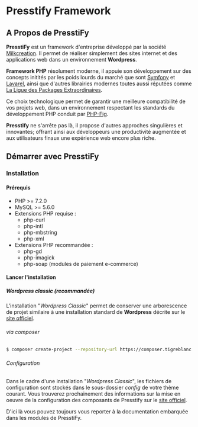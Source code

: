 # Presstify Framework

## A Propos de PresstiFy

**PresstiFy** est un framework d'entreprise développé par la société [Milkcreation](https://milkcreation.fr/). 
Il permet de réaliser simplement des sites internet et des applications web dans un environnement **Wordpress**.

**Framework PHP** résolument moderne, il appuie son développement sur des concepts initités par les poids lourds du 
marché que sont [Symfony](https://symfony.com/) et [Lavarel](https://laravel.com/), ainsi que d'autres librairies 
modernes toutes aussi réputées comme [La Ligue des Packages Extraordinaires](https://thephpleague.com/).

Ce choix technologique permet de garantir une meilleure compatibilité de vos projets web, dans un environnement 
respectant les standards du développement PHP conduit par [PHP-Fig](https://www.php-fig.org/psr/).
 
**Presstify** ne s'arrête pas là, il propose d'autres approches singulières et innovantes; offrant ainsi aux 
développeurs une productivité augmentée et aux utilisateurs finaux une expérience web encore plus riche.

## Démarrer avec PresstiFy

### Installation

#### Prérequis

* PHP >= 7.2.0
* MySQL >= 5.6.0
* Extensions PHP requise :
    * php-curl
    * php-intl
    * php-mbstring
    * php-xml
* Extensions PHP recommandée :
    * php-gd
    * php-imagick
    * php-soap (modules de paiement e-commerce)

#### Lancer l'installation

##### Wordpress classic (recommandée)

L'installation "*Wordpress Classic*" permet de conserver une arborescence de projet similaire à une installation 
standard de **Wordpress** décrite sur le [site officiel](https://fr.wordpress.org/txt-install/).

###### via composer 

```bash
$ composer create-project --repository-url https://composer.tigreblanc.fr/presstify presstify/wordpress-classic htdocs
```
###### Configuration

Dans le cadre d'une installation "*Wordpress Classic*", les fichiers de configuration sont stockés dans le sous-dossier 
*config* de votre thème courant. 
Vous trouverez prochainement des informations sur la mise en oeuvre de la configuration des composants de Presstify sur
le [site officiel](https://presstify.com/docs). 

D'ici là vous pouvez toujours vous reporter à la documentation embarquée dans les modules de PresstiFy.